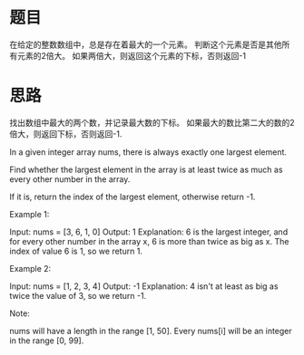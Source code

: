 
# 题目
在给定的整数数组中，总是存在着最大的一个元素。
判断这个元素是否是其他所有元素的2倍大。
如果两倍大，则返回这个元素的下标，否则返回-1

# 思路
找出数组中最大的两个数，并记录最大数的下标。
如果最大的数比第二大的数的2倍大，则返回下标，否则返回-1.


In a given integer array nums, there is always exactly one largest element.

Find whether the largest element in the array is at least twice as much as every other number in the array.

If it is, return the index of the largest element, otherwise return -1.

Example 1:

Input: nums = [3, 6, 1, 0]
Output: 1
Explanation: 6 is the largest integer, and for every other number in the array x,
6 is more than twice as big as x.  The index of value 6 is 1, so we return 1.
 

Example 2:

Input: nums = [1, 2, 3, 4]
Output: -1
Explanation: 4 isn't at least as big as twice the value of 3, so we return -1.
 

Note:

nums will have a length in the range [1, 50].
Every nums[i] will be an integer in the range [0, 99].
